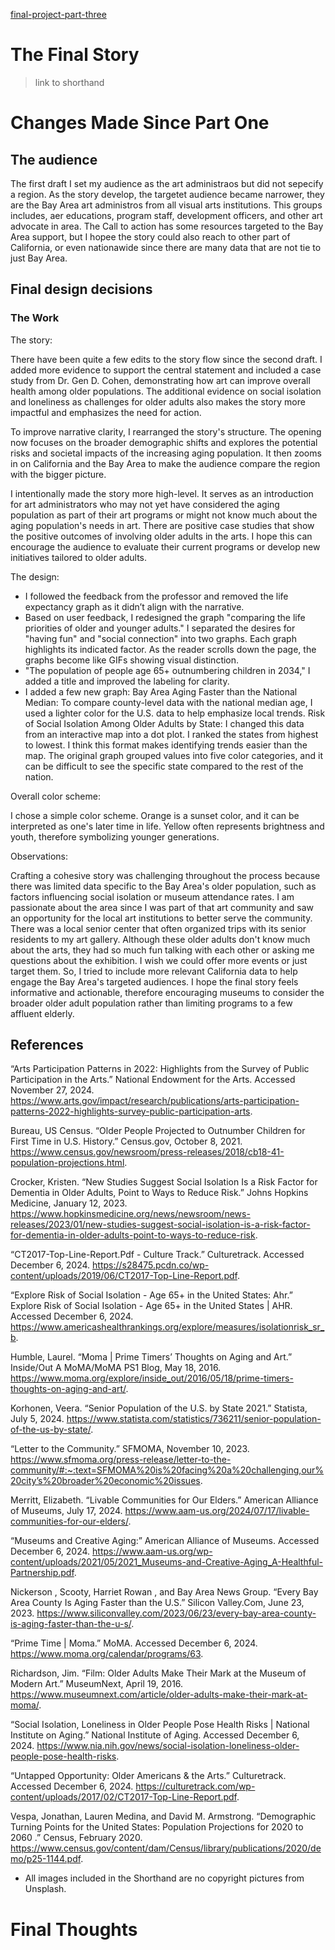 [final-project-part-three](https://diliu-cmu.github.io/liu-portfolio/)

# The Final Story
> link to shorthand

# Changes Made Since Part One


## The audience
The first draft I set my audience as the art administraos but did not sepecify a region. As the story develop, the targetet audience became narrower, they are the Bay Area art administros from all visual arts institutions. This groups includes, aer educations, program staff, development officers, and other art advocate in area. The Call to action has some resources targeted to the Bay Area support, but I hopee the story could also reach to other part of California, or even nationawide since there are many data that are not tie to just Bay Area.


## Final design decisions

### The Work

The story:

There have been quite a few edits to the story flow since the second draft. I added more evidence to support the central statement and included a case study from Dr. Gen D. Cohen, demonstrating how art can improve overall health among older populations. The additional evidence on social isolation and loneliness as challenges for older adults also makes the story more impactful and emphasizes the need for action. 

To improve narrative clarity, I rearranged the story's structure. The opening now focuses on the broader demographic shifts and explores the potential risks and societal impacts of the increasing aging population. It then zooms in on California and the Bay Area to make the audience compare the region with the bigger picture. 

I intentionally made the story more high-level. It serves as an introduction for art administrators who may not yet have considered the aging population as part of their art programs or might not know much about the aging population's needs in art. There are positive case studies that show the positive outcomes of involving older adults in the arts. I hope this can encourage the audience to evaluate their current programs or develop new initiatives tailored to older adults. 


The design:

- I followed the feedback from the professor and removed the life expectancy graph as it didn’t align with the narrative.
- Based on user feedback, I redesigned the graph "comparing the life priorities of older and younger adults." I separated the desires for "having fun" and "social connection" into two graphs. Each graph highlights its indicated factor. As the reader scrolls down the page, the graphs become like GIFs showing visual distinction.
- "The population of people age 65+ outnumbering children in 2034," I  added a title and improved the labeling for clarity.
- I added a few new graph:
Bay Area Aging Faster than the National Median: To compare county-level data with the national median age, I used a lighter color for the U.S. data to help emphasize local trends.
Risk of Social Isolation Among Older Adults by State: I changed this data from an interactive map into a dot plot. I ranked the states from highest to lowest. I think this format makes identifying trends easier than the map. The original graph grouped values into five color categories, and it can be difficult to see the specific state compared to the rest of the nation.
  
Overall color scheme:

I chose a simple color scheme. Orange is a sunset color, and it can be interpreted as one's later time in life. Yellow often represents brightness and youth, therefore symbolizing younger generations.


Observations: 

Crafting a cohesive story was challenging throughout the process because there was limited data specific to the Bay Area's older population, such as factors influencing social isolation or museum attendance rates. I am passionate about the area since I was part of that art community and saw an opportunity for the local art institutions to better serve the community. There was a local senior center that often organized trips with its senior residents to my art gallery. Although these older adults don't know much about the arts, they had so much fun talking with each other or asking me questions about the exhibition. I wish we could offer more events or just target them. So, I tried to include more relevant California data to help engage the Bay Area's targeted audiences. I hope the final story feels informative and actionable, therefore encouraging museums to consider the broader older adult population rather than limiting programs to a few affluent elderly. 



## References

“Arts Participation Patterns in 2022: Highlights from the Survey of Public Participation in the Arts.” National Endowment for the Arts. Accessed November 27, 2024. https://www.arts.gov/impact/research/publications/arts-participation-patterns-2022-highlights-survey-public-participation-arts. 

Bureau, US Census. “Older People Projected to Outnumber Children for First Time in U.S. History.” Census.gov, October 8, 2021. https://www.census.gov/newsroom/press-releases/2018/cb18-41-population-projections.html. 

Crocker, Kristen. “New Studies Suggest Social Isolation Is a Risk Factor for Dementia in Older Adults, Point to Ways to Reduce Risk.” Johns Hopkins Medicine, January 12, 2023. https://www.hopkinsmedicine.org/news/newsroom/news-releases/2023/01/new-studies-suggest-social-isolation-is-a-risk-factor-for-dementia-in-older-adults-point-to-ways-to-reduce-risk. 

“CT2017-Top-Line-Report.Pdf - Culture Track.” Culturetrack. Accessed December 6, 2024. https://s28475.pcdn.co/wp-content/uploads/2019/06/CT2017-Top-Line-Report.pdf. 

“Explore Risk of Social Isolation - Age 65+ in the United States: Ahr.” Explore Risk of Social Isolation - Age 65+ in the United States | AHR. Accessed December 6, 2024. https://www.americashealthrankings.org/explore/measures/isolationrisk_sr_b. 

Humble, Laurel. “Moma | Prime Timers’ Thoughts on Aging and Art.” Inside/Out A MoMA/MoMA PS1 Blog, May 18, 2016. https://www.moma.org/explore/inside_out/2016/05/18/prime-timers-thoughts-on-aging-and-art/. 

Korhonen, Veera. “Senior Population of the U.S. by State 2021.” Statista, July 5, 2024. https://www.statista.com/statistics/736211/senior-population-of-the-us-by-state/. 

“Letter to the Community.” SFMOMA, November 10, 2023. https://www.sfmoma.org/press-release/letter-to-the-community/#:~:text=SFMOMA%20is%20facing%20a%20challenging,our%20city’s%20broader%20economic%20issues. 

Merritt, Elizabeth. “Livable Communities for Our Elders.” American Alliance of Museums, July 17, 2024. https://www.aam-us.org/2024/07/17/livable-communities-for-our-elders/. 

“Museums and Creative Aging:” American Alliance of Museums. Accessed December 6, 2024. https://www.aam-us.org/wp-content/uploads/2021/05/2021_Museums-and-Creative-Aging_A-Healthful-Partnership.pdf. 

Nickerson , Scooty, Harriet Rowan , and Bay Area News Group. “Every Bay Area County Is Aging Faster than the U.S.” Silicon Valley.Com, June 23, 2023. https://www.siliconvalley.com/2023/06/23/every-bay-area-county-is-aging-faster-than-the-u-s/. 

“Prime Time | Moma.” MoMA. Accessed December 6, 2024. https://www.moma.org/calendar/programs/63. 

Richardson, Jim. “Film: Older Adults Make Their Mark at the Museum of Modern Art.” MuseumNext, April 19, 2016. https://www.museumnext.com/article/older-adults-make-their-mark-at-moma/. 

“Social Isolation, Loneliness in Older People Pose Health Risks | National Institute on Aging.” National Institute of Aging. Accessed December 6, 2024. https://www.nia.nih.gov/news/social-isolation-loneliness-older-people-pose-health-risks. 

“Untapped Opportunity: Older Americans & the Arts.” Culturetrack. Accessed December 6, 2024. https://culturetrack.com/wp-content/uploads/2017/02/CT2017-Top-Line-Report.pdf. 

Vespa, Jonathan, Lauren Medina, and David M. Armstrong. “Demographic Turning Points for the United States: Population Projections for 2020 to 2060 .” Census, February 2020. https://www.census.gov/content/dam/Census/library/publications/2020/demo/p25-1144.pdf. 

- All images included in the Shorthand are no copyright pictures from Unsplash.

# Final Thoughts


